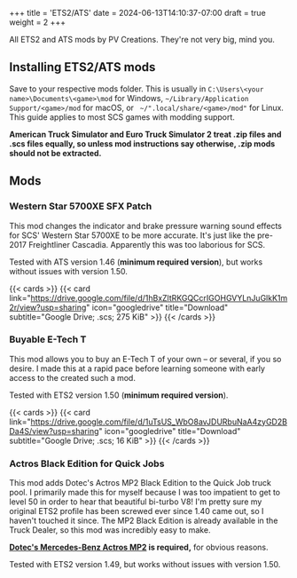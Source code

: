 +++
title = 'ETS2/ATS'
date = 2024-06-13T14:10:37-07:00
draft = true
weight = 2
+++

All ETS2 and ATS mods by PV Creations. They're not very big, mind you.

## Installing ETS2/ATS mods

 Save to your respective mods folder. This is usually in `C:\Users\<your name>\Documents\<game>\mod` for Windows, `~/Library/Application Support/<game>/mod` for macOS, or ` ~/".local/share/<game>/mod"` for Linux. This guide applies to most SCS games with modding support.

 **American Truck Simulator and Euro Truck Simulator 2 treat .zip files and .scs files equally, so unless mod instructions say otherwise, .zip mods should not be extracted.**

## Mods

### Western Star 5700XE SFX Patch

This mod changes the indicator and brake pressure warning sound effects for SCS' Western Star 5700XE to be more accurate. It's just like the pre-2017 Freightliner Cascadia. Apparently this was too laborious for SCS.

Tested with ATS version 1.46 (**minimum required version**), but works without issues with version 1.50.

{{< cards >}}
    {{< card link="https://drive.google.com/file/d/1hBxZltRKGQCcrIGOHGVYLnJuGlkK1m2r/view?usp=sharing" icon="googledrive" title="Download" subtitle="Google Drive; .scs; 275 KiB" >}}
{{< /cards >}}

### Buyable E-Tech T

This mod allows you to buy an E-Tech T of your own – or several, if you so desire. I made this at a rapid pace before learning someone with early access to the created such a mod. 

Tested with ETS2 version 1.50 (**minimum required version**).

{{< cards >}}
    {{< card link="https://drive.google.com/file/d/1uTsUS_WbO8avJDURbuNaA4zyGD2BDa4S/view?usp=sharing" icon="googledrive" title="Download" subtitle="Google Drive; .scs; 16 KiB" >}}
{{< /cards >}}

### Actros Black Edition for Quick Jobs
This mod adds Dotec's Actros MP2 Black Edition to the Quick Job truck pool. I primarily made this for myself because I was too impatient to get to level 50 in order to hear that beautiful bi-turbo V8! I'm pretty sure my original ETS2 profile has been screwed ever since 1.40 came out, so I haven't touched it since. The MP2 Black Edition is already available in the Truck Dealer, so this mod was incredibly easy to make.

**[Dotec's Mercedes-Benz Actros MP2](https://forum.scssoft.com/viewtopic.php?t=289988) is required,** for obvious reasons.

Tested with ETS2 version 1.49, but works without issues with version 1.50.